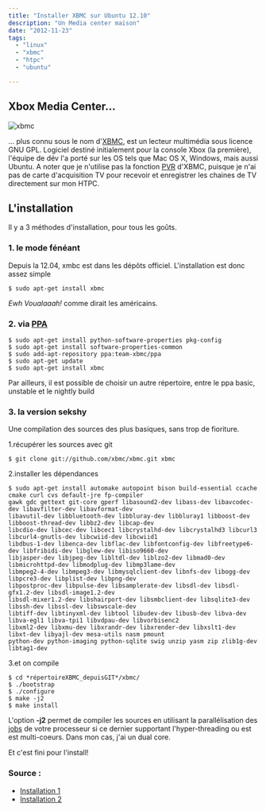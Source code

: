```yaml
---
title: "Installer XBMC sur Ubuntu 12.10"
description: "Un Media center maison"
date: "2012-11-23"
tags:
  - "linux"
  - "xbmc"
  - "htpc"
  - "ubuntu"

---
```


## Xbox Media Center...

<img class="img-center center-block" src="/img/xbmc.gif" title="xbmc" />

... plus connu sous le nom d'[XBMC](http://xbmc.org/), est un lecteur multimédia sous licence GNU GPL.
Logiciel destiné initialement pour la console Xbox (la première), l'équipe de dév l'a porté sur les OS tels
que Mac OS X, Windows, mais aussi Ubuntu. A noter que je n'utilise pas la fonction [PVR](http://fr.wikipedia.org/wiki/Personal_Video_Recorder)
d'XBMC, puisque je n'ai pas de carte d'acquisition TV pour recevoir et enregistrer les chaines de TV directement
sur mon HTPC.

## L'installation

Il y a 3 méthodes d'installation, pour tous les goûts.

### 1. le mode fénéant

Depuis la 12.04, xmbc est dans les dépôts officiel. L'installation est donc assez simple

```shell
$ sudo apt-get install xbmc
```
*Ewh Voualaaah!* comme dirait les américains.

### 2. via [PPA](https://help.launchpad.net/Packaging/PPA)

```shell
$ sudo apt-get install python-software-properties pkg-config
$ sudo apt-get install software-properties-common
$ sudo add-apt-repository ppa:team-xbmc/ppa
$ sudo apt-get update
$ sudo apt-get install xbmc
```

Par ailleurs, il est possible de choisir un autre répertoire, entre le ppa basic, unstable et le nightly build


### 3. la version sekshy

Une compilation des sources des plus basiques, sans trop de fioriture.

1.récupérer les sources avec git

```shell
$ git clone git://github.com/xbmc/xbmc.git xbmc
```

2.installer les dépendances

```shell
$ sudo apt-get install automake autopoint bison build-essential ccache cmake curl cvs default-jre fp-compiler
gawk gdc gettext git-core gperf libasound2-dev libass-dev libavcodec-dev libavfilter-dev libavformat-dev
libavutil-dev libbluetooth-dev libbluray-dev libbluray1 libboost-dev libboost-thread-dev libbz2-dev libcap-dev
libcdio-dev libcec-dev libcec1 libcrystalhd-dev libcrystalhd3 libcurl3 libcurl4-gnutls-dev libcwiid-dev libcwiid1
libdbus-1-dev libenca-dev libflac-dev libfontconfig-dev libfreetype6-dev libfribidi-dev libglew-dev libiso9660-dev
libjasper-dev libjpeg-dev libltdl-dev liblzo2-dev libmad0-dev libmicrohttpd-dev libmodplug-dev libmp3lame-dev
libmpeg2-4-dev libmpeg3-dev libmysqlclient-dev libnfs-dev libogg-dev libpcre3-dev libplist-dev libpng-dev
libpostproc-dev libpulse-dev libsamplerate-dev libsdl-dev libsdl-gfx1.2-dev libsdl-image1.2-dev
libsdl-mixer1.2-dev libshairport-dev libsmbclient-dev libsqlite3-dev libssh-dev libssl-dev libswscale-dev
libtiff-dev libtinyxml-dev libtool libudev-dev libusb-dev libva-dev libva-egl1 libva-tpi1 libvdpau-dev libvorbisenc2
libxml2-dev libxmu-dev libxrandr-dev libxrender-dev libxslt1-dev libxt-dev libyajl-dev mesa-utils nasm pmount
python-dev python-imaging python-sqlite swig unzip yasm zip zlib1g-dev libtag1-dev
```

3.et on compile

```shell
$ cd *répertoireXBMC_depuisGIT*/xbmc/
$ ./bootstrap
$ ./configure
$ make -j2
$ make install
```

L'option **-j2** permet de compiler les sources en utilisant la parallélisation des [jobs](http://www.blaess.fr/christophe/2012/01/14/parallelisation-de-compilations/) de votre processeur
si ce dernier supportant l'hyper-threading ou est est multi-coeurs. Dans mon cas, j'ai un dual core.

Et c'est fini pour l'install!


### Source :
+ [Installation 1](http://wiki.xbmc.org/index.php?title=Installing_XBMC_for_Linux)
+ [Installation 2](http://wiki.xbmc.org/index.php?title=HOW-TO:Compile_XBMC_for_Ubuntu)
